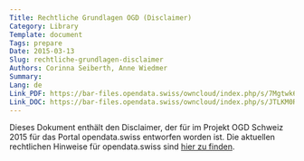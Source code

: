 ```yaml
---
Title: Rechtliche Grundlagen OGD (Disclaimer)
Category: Library
Template: document
Tags: prepare
Date: 2015-03-13
Slug: rechtliche-grundlagen-disclaimer
Authors: Corinna Seiberth, Anne Wiedmer
Summary:
Lang: de
Link_PDF: https://bar-files.opendata.swiss/owncloud/index.php/s/7Mgtwk6nw9Idtup
Link_DOC: https://bar-files.opendata.swiss/owncloud/index.php/s/JTLKM0RAS37lmbR
---
```


Dieses Dokument enthält den Disclaimer, der für im Projekt OGD Schweiz 2015 für das Portal opendata.swiss entworfen worden ist. Die aktuellen rechtlichen Hinweise für opendata.swiss sind [hier zu finden](https://opendata.swiss/de/legal-framework/).
